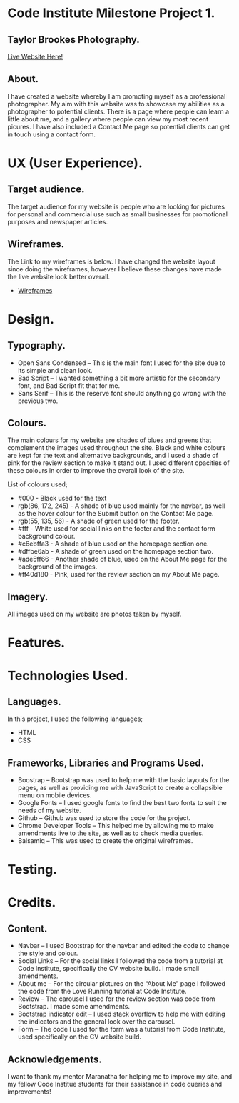 # Code Institute Milestone Project 1. 

## Taylor Brookes Photography. 
[Live Website Here!](https://taybro23.github.io/tbphotography_ms1/)

## **About.** 
I have created a website whereby I am promoting myself as a professional photographer. 
My aim with this website was to showcase my abilities as a photographer to potential clients. 
There is a page where people can learn a little about me, and a gallery where people can view 
my most recent picures. I have also included a Contact Me page so potential clients can get in 
touch using a contact form. 

# UX (User Experience).
## **Target audience.** 
The target audience for my website is people who are looking for pictures for personal and 
commercial use such as small businesses for promotional purposes and newspaper articles. 

## **Wireframes.**
The Link to my wireframes is below. I have changed the website layout since doing the wireframes,
however I believe these changes have made the live website look better overall.

* [Wireframes](assets/wireframes/photography.pdf)


# Design.
## **Typography.**
* Open Sans Condensed – This is the main font I used for the site due to its simple and clean look.
* Bad Script – I wanted something a bit more artistic for the secondary font, and Bad Script fit that for me.
* Sans Serif – This is the reserve font should anything go wrong with the previous two. 

## **Colours.**
The main colours for my website are shades of blues and greens that complement the images used throughout 
the site. Black and white colours are kept for the text and alternative backgrounds, and I used a shade of 
pink for the review section to make it stand out. I used different opacities of these colours in order to 
improve the overall look of the site.

List of colours used;
* #000 - Black used for the text
* rgb(86, 172, 245) - A shade of blue used mainly for the navbar, as well as the hover colour for the Submit 
button on the Contact Me page.
* rgb(55, 135, 56) - A shade of green used for the footer.
* #fff - White used for social links on the footer and the contact form background colour. 
* #c6ebffa3 - A shade of blue used on the homepage section one.
* #dffbe6ab - A shade of green used on the homepage section two.
* #ade5ff66 - Another shade of blue, used on the About Me page for the background
of the images.
* #ff40d180 - Pink, used for the review section on my About Me page.


## **Imagery.** 
All images used on my website are photos taken by myself. 



# Features.


# Technologies Used.
## **Languages.**
In this project, I used the following languages;
* HTML
* CSS

## **Frameworks, Libraries and Programs Used.**
* Boostrap – Bootstrap was used to help me with the basic layouts for the pages, as well as providing 
me with JavaScript to create a collapsible menu on mobile devices.
* Google Fonts – I used google fonts to find the best two fonts to suit the needs of my website. 
* Github – Github was used to store the code for the project.
* Chrome Developer Tools – This helped me by allowing me to make amendments live to the site, as well as to check media queries.
* Balsamiq – This was used to create the original wireframes.


# Testing.


# Credits.
## **Content.** 
* Navbar – I used Bootstrap for the navbar and edited the code to change the style and colour. 
* Social Links – For the social links I followed the code from a tutorial at Code Institute, 
specifically the CV website build. I made small amendments.
* About me – For the circular pictures on the “About Me” page I followed the code from the 
Love Running tutorial at Code Institute.
* Review – The carousel I used for the review section was code from Bootstrap. I made some amendments.
* Bootstrap indicator edit – I used stack overflow to help me with editing the indicators and the 
general look over the carousel. 
* Form – The code I used for the form was a tutorial from Code Institute, used specifically 
on the CV website build. 

## **Acknowledgements.**
I want to thank my mentor Maranatha for helping me to improve my site, and my fellow Code Institue students 
for their assistance in code queries and improvements!
